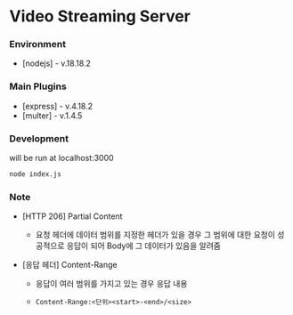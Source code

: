 # Video Streaming Server

### Environment

-   [nodejs] - v.18.18.2

### Main Plugins

-   [express] - v.4.18.2
-   [multer] - v.1.4.5

### Development

will be run at localhost:3000

```bash
node index.js
```

### Note

-   [HTTP 206] Partial Content

    -   요청 헤더에 데이터 범위를 지정한 헤더가 있을 경우 그 범위에 대한 요청이 성공적으로 응답이 되어 Body에 그 데이터가 있음을 알려줌

-   [응답 헤더] Content-Range

    -   응답이 여러 범위를 가지고 있는 경우 응답 내용

    -   `Content-Range:<단위><start>-<end>/<size>`
